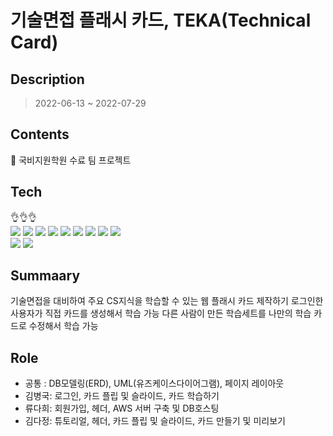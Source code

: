 # 기술면접 플래시 카드, TEKA(Technical Card)
## Description
> 2022-06-13 ~ 2022-07-29
## Contents
:paperclip: 국비지원학원 수료 팀 프로젝트

## Tech
&#128076;&#128076;&#128076;<br/>
<img src="https://img.shields.io/badge/MySQL-4479A1?style=flat-square&logo=mysql&logoColor=white"/>
<img src="https://img.shields.io/badge/HTML5-E34F26?style=flat-square&logo=html5&logoColor=white"/>
<img src="https://img.shields.io/badge/CSS3-1572B6?style=flat-square&logo=css3&logoColor=white"/>
<img src="https://img.shields.io/badge/JavaScript-F7DF1E?style=flat-square&logo=javascript&logoColor=white"/>
<img src="https://img.shields.io/badge/Java-007396?style=flat-square&logo=oracle&logoColor=white"/>
<img src="https://img.shields.io/badge/Spring-6DB33F?style=flat-square&logo=spring&logoColor=white"/>
<img src="https://img.shields.io/badge/Eclipse-2C2255?style=flat-square&logo=eclipse&logoColor=white"/>
<img src="https://img.shields.io/badge/Amazon RDS-527FFF?style=flat-square&logo=amazonrds&logoColor=white"/>
<img src="https://img.shields.io/badge/Amazon EC2-FF9900?style=flat-square&logo=amazonec2&logoColor=white"/>
<br/>
<img src="https://img.shields.io/badge/jQuery-0769AD?style=flat-square&logo=jquery&logoColor=white"/>
<img src="https://img.shields.io/badge/mariaDB-003545?style=flat-square&logo=mariadb&logoColor=white"/>

## Summaary
기술면접을 대비하여 주요 CS지식을 학습할 수 있는 웹 플래시 카드 제작하기
로그인한 사용자가 직접 카드를 생성해서 학습 가능 
다른 사람이 만든 학습세트를 나만의 학습 카드로 수정해서 학습 가능


## Role
* 공통 : DB모델링(ERD), UML(유즈케이스다이어그램), 페이지 레이아웃 
* 김병국: 로그인, 카드 플립 및 슬라이드, 카드 학습하기
* 류다희: 회원가입, 헤더, AWS 서버 구축 및 DB호스팅
* 김다정: 튜토리얼, 헤더, 카드 플립 및 슬라이드, 카드 만들기 및 미리보기
